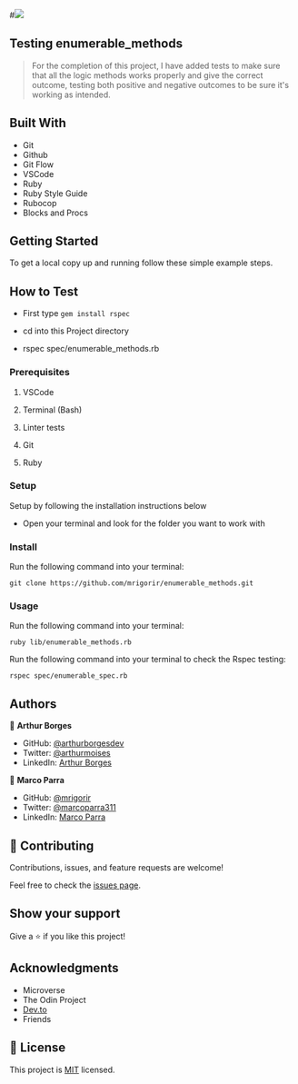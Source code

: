 #![](https://img.shields.io/badge/Microverse-blueviolet)

## Testing enumerable_methods

>For the completion of this project, I have added tests to make sure that all the logic methods works properly and give the correct outcome, testing both positive and negative outcomes to be sure it's working as intended.


## Built With

- Git
- Github
- Git Flow
- VSCode
- Ruby
- Ruby Style Guide
- Rubocop
- Blocks and Procs

## Getting Started

To get a local copy up and running follow these simple example steps.

## How to Test 

- First type `gem install rspec`

- cd into this Project directory

- rspec spec/enumerable_methods.rb

### Prerequisites

1. VSCode

2. Terminal (Bash)

3. Linter tests

4. Git

5. Ruby

### Setup

Setup by  following the installation instructions below

* Open your terminal and look for the folder you want to work with

### Install

Run the following command into your terminal:

```console
git clone https://github.com/mrigorir/enumerable_methods.git
```

### Usage

Run the following command into your terminal:

```console
ruby lib/enumerable_methods.rb
```
Run the following command into your terminal to check the Rspec testing:

```console
rspec spec/enumerable_spec.rb
```


## Authors

👤 **Arthur Borges**

- GitHub: [@arthurborgesdev](https://github.com/arthurborgesdev)
- Twitter: [@arthurmoises](https://twitter.com/arthurmoises)
- LinkedIn: [Arthur Borges](https://linkedin.com/in/arthurmoises)

👤 **Marco Parra**

- GitHub: [@mrigorir](https://github.com/mrigorir)
- Twitter: [@marcoparra311](https://twitter.com/marcoparra311)
- LinkedIn: [Marco Parra](https://linkedin.com/in/marco-parra-leal-a93318101/) 

## 🤝 Contributing

Contributions, issues, and feature requests are welcome!

Feel free to check the [issues page](https://github.com/arthurborgesdev/enumerable_methods/issues).

## Show your support

Give a ⭐️ if you like this project!

## Acknowledgments

- Microverse
- The Odin Project
- [Dev.to](https://dev.to/baweaver/understanding-ruby-blocks-procs-and-lambdas-24o0)
- Friends

## 📝 License

This project is [MIT](./LICENSE) licensed.

